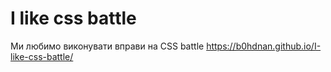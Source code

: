# I like css battle
 Ми любимо виконувати вправи на CSS battle
https://b0hdnan.github.io/I-like-css-battle/
